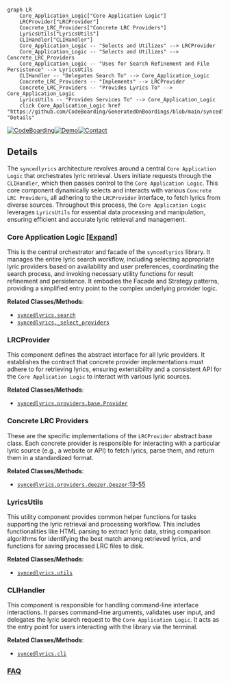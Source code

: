 ```mermaid
graph LR
    Core_Application_Logic["Core Application Logic"]
    LRCProvider["LRCProvider"]
    Concrete_LRC_Providers["Concrete LRC Providers"]
    LyricsUtils["LyricsUtils"]
    CLIHandler["CLIHandler"]
    Core_Application_Logic -- "Selects and Utilizes" --> LRCProvider
    Core_Application_Logic -- "Selects and Utilizes" --> Concrete_LRC_Providers
    Core_Application_Logic -- "Uses for Search Refinement and File Persistence" --> LyricsUtils
    CLIHandler -- "Delegates Search To" --> Core_Application_Logic
    Concrete_LRC_Providers -- "Implements" --> LRCProvider
    Concrete_LRC_Providers -- "Provides Lyrics To" --> Core_Application_Logic
    LyricsUtils -- "Provides Services To" --> Core_Application_Logic
    click Core_Application_Logic href "https://github.com/CodeBoarding/GeneratedOnBoardings/blob/main/syncedlyrics/Core_Application_Logic.md" "Details"
```

[![CodeBoarding](https://img.shields.io/badge/Generated%20by-CodeBoarding-9cf?style=flat-square)](https://github.com/CodeBoarding/GeneratedOnBoardings)[![Demo](https://img.shields.io/badge/Try%20our-Demo-blue?style=flat-square)](https://www.codeboarding.org/demo)[![Contact](https://img.shields.io/badge/Contact%20us%20-%20contact@codeboarding.org-lightgrey?style=flat-square)](mailto:contact@codeboarding.org)

## Details

The `syncedlyrics` architecture revolves around a central `Core Application Logic` that orchestrates lyric retrieval. Users initiate requests through the `CLIHandler`, which then passes control to the `Core Application Logic`. This core component dynamically selects and interacts with various `Concrete LRC Providers`, all adhering to the `LRCProvider` interface, to fetch lyrics from diverse sources. Throughout this process, the `Core Application Logic` leverages `LyricsUtils` for essential data processing and manipulation, ensuring efficient and accurate lyric retrieval and management.

### Core Application Logic [[Expand]](./Core_Application_Logic.md)
This is the central orchestrator and facade of the `syncedlyrics` library. It manages the entire lyric search workflow, including selecting appropriate lyric providers based on availability and user preferences, coordinating the search process, and invoking necessary utility functions for result refinement and persistence. It embodies the Facade and Strategy patterns, providing a simplified entry point to the complex underlying provider logic.


**Related Classes/Methods**:

- <a href="https://github.com/moehmeni/syncedlyrics//blob/syncedlyrics/__init__.py" target="_blank" rel="noopener noreferrer">`syncedlyrics.search`</a>
- <a href="https://github.com/moehmeni/syncedlyrics//blob/syncedlyrics/__init__.py" target="_blank" rel="noopener noreferrer">`syncedlyrics._select_providers`</a>


### LRCProvider
This component defines the abstract interface for all lyric providers. It establishes the contract that concrete provider implementations must adhere to for retrieving lyrics, ensuring extensibility and a consistent API for the `Core Application Logic` to interact with various lyric sources.


**Related Classes/Methods**:

- <a href="https://github.com/moehmeni/syncedlyrics//blob/syncedlyrics/providers/base.py" target="_blank" rel="noopener noreferrer">`syncedlyrics.providers.base.Provider`</a>


### Concrete LRC Providers
These are the specific implementations of the `LRCProvider` abstract base class. Each concrete provider is responsible for interacting with a particular lyric source (e.g., a website or API) to fetch lyrics, parse them, and return them in a standardized format.


**Related Classes/Methods**:

- <a href="https://github.com/moehmeni/syncedlyrics//blob/syncedlyrics/providers/deezer.py#L13-L55" target="_blank" rel="noopener noreferrer">`syncedlyrics.providers.deezer.Deezer`:13-55</a>


### LyricsUtils
This utility component provides common helper functions for tasks supporting the lyric retrieval and processing workflow. This includes functionalities like HTML parsing to extract lyric data, string comparison algorithms for identifying the best match among retrieved lyrics, and functions for saving processed LRC files to disk.


**Related Classes/Methods**:

- <a href="https://github.com/moehmeni/syncedlyrics//blob/syncedlyrics/utils.py" target="_blank" rel="noopener noreferrer">`syncedlyrics.utils`</a>


### CLIHandler
This component is responsible for handling command-line interface interactions. It parses command-line arguments, validates user input, and delegates the lyric search request to the `Core Application Logic`. It acts as the entry point for users interacting with the library via the terminal.


**Related Classes/Methods**:

- <a href="https://github.com/moehmeni/syncedlyrics//blob/syncedlyrics/cli.py" target="_blank" rel="noopener noreferrer">`syncedlyrics.cli`</a>




### [FAQ](https://github.com/CodeBoarding/GeneratedOnBoardings/tree/main?tab=readme-ov-file#faq)